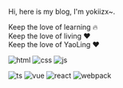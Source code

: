 
Hi, here is my blog, I'm yokiizx~.


Keep the love of learning 🔥  
Keep the love of living ❤️  
Keep the love of YaoLing ❤️  

![html](https://img.shields.io/badge/_-HTML-C5654F?logo=html5&logoColor=white) ![css](https://img.shields.io/badge/_-CSS-397DBA?logo=css3&logoColor=white) ![js](https://img.shields.io/badge/_-JavaScript-yellow?logo=javascript&)

![ts](https://img.shields.io/badge/_-TypeScript-3A7EBC?logo=typescript&logoColor=white) ![vue](https://img.shields.io/badge/_-Vue-394759?logo=vuedotjs) ![react](https://img.shields.io/badge/_-React-34373D?logo=react) ![webpack](https://img.shields.io/badge/_-webpack-3C6EA5?logo=webpack)
